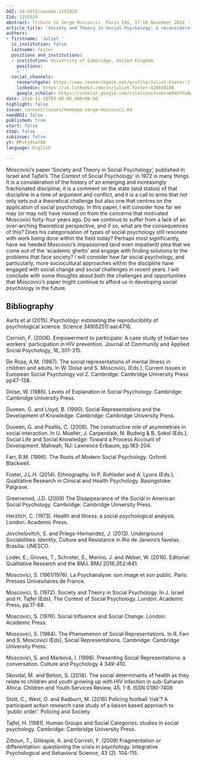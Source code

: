 ```yaml
---
DOI: 10.5072/zenodo.1155929
Zid: 1155929
abstract: Tribute to Serge Moscovici. Paris IAS, 17-18 November 2016 - Session 6
article_title: 'Society and Theory in Social Psychology: a reconsideration'
authors:
- firstname: 'Juliet '
  is_institution: false
  lastname: Foster
  positions_and_institutions:
  - institution: University of Cambridge, United Kingdom
    positions:
    - ''
  social_channels:
    researchgate: https://www.researchgate.net/profile/Juliet-Foster-2
    linkedin: https://uk.linkedin.com/in/juliet-foster-420038188
    google_scholar: https://scholar.google.com/citations?user=WVHsYYwAAAAJ&hl=en
date: 2016-11-18T03:00:00.000+00:00
highlight: false
issue: content/issues/hommage-serge-moscovici.md
needDOI: false
published: true
start: false
stop: false
subissue: false
yt: MPvFyStwtA0
language: English

---
```

Moscovici’s paper ‘Society and Theory in Social Psychology’, published in Israel and Tajfel’s ‘The Context of Social Psychology’ in 1972 is many things.  It is a consideration of the history of an emerging and increasingly fractionated discipline; it is a comment on the state (and status) of that discipline in a time of argument and conflict, and it is a call to arms that not only sets out a theoretical challenge but also one that centres on the application of social psychology.  In this paper, I will consider how far we may (or may not) have moved on from the concerns that motivated Moscovici forty-four years ago. Do we continue to suffer from a lack of an over-arching theoretical perspective, and if so, what are the consequences of this?  Does his categorisation of types of social psychology still resonate with work being done within the field today?  Perhaps most significantly, have we heeded Moscovici’s impassioned (and even impatient) plea that we come out of the ‘academic ghetto’ and engage with finding solutions to the problems that face society?  I will consider how far social psychology, and particularly, more sociocultural approaches within the discipline have engaged with social change and social challenges in recent years.  I will conclude with some thoughts about both the challenges and opportunities that Moscovici’s paper might continue to afford us in developing social psychology in the future.

<Youtube yt="MPvFyStwtA0" caption="Society and Theory in Social Psychology: a reconsideration" start="false" stop="false"></Youtube>

## Bibliography

Aarts et al (2015). Psychology: estimating the reproducibility of psychological science.  Science 349(6251):aac4716.

Cornish, F. (2006). Empowerment to participate: A case study of Indian sex workers' participation in HIV prevention. Journal of Community and Applied Social Psychology, 16, 301-315.

De Rosa, A.M. (1987). The social representations of mental illness in children and adults.  In W. Doise and S. Moscovici, (Eds.), Current Issues in European Social Psychology vol 2. Cambridge: Cambridge University Press pp47-138. 

Doise, W. (1986).  Levels of Explanation in Social Psychology. Cambridge: Cambridge University Press.  

Duveen, G. and Lloyd, B. (1990). Social Representations and the Development of Knowledge. Cambridge: Cambridge University Press. 

Duveen, G. and Psaltis, C. (2008). The constructive role of asymmetries in social interaction. In U. Mueller, J. Carpendale, N. Budwig & B. Sokol (Eds.), Social Life and Social Knowledge: Toward a Process Account of Development. Mahwah, NJ: Lawrence Erlbaum, pp.183-204.

Farr, R.M. (1996). The Roots of Modern Social Psychology. Oxford: Blackwell. 

Foster, J.L.H. (2014). Ethnography.  In P. Rohleder and A. Lyons (Eds.), Qualitative Research in Clinical and Health Psychology. Basingstoke: Palgrave.  

Greenwood, J.D. (2009) The Disappearance of the Social in American Social Psychology. Cambridge: Cambridge University Press.  

Herzlich, C. (1973). Health and Illness: a social psychological analysis. London: Academic Press.  

Jovchelovitch, S. and Priego-Hernandez, J. (2013). Underground Sociabilities: Identity, Culture and Resistance in Rio de Janeiro’s favelas. Brasilia: UNESCO. 

Loder, E., Groves, T., Schroter, S., Merino, J. and Weber, W. (2016). Editorial: Qualitative Research and the BMJ. BMJ 2016;352:i641.

Moscovici, S. (1961/1976). La Psychanalyse: son image et son public. Paris: Presses Univesitaires de France.  

Moscovici, S. (1972). Society and Theory in Social Psychology.  In J. Israel and H. Tajfel (Eds), The Context of Social Psychology.  London: Academic Press, pp.17-68. 

Moscovici, S. (1976). Social Influence and Social Change. London: Academic Press.  

Moscovici, S. (1984). The Phenomenon of Social Representations.  In R. Farr and S. Moscovici (Eds), Social Representations. Cambridge: Cambridge University Press.  

Moscovici, S. and Marková, I. (1998). Presenting Social Representations: a conversation.  Culture and Psychology 4 349-410. 

Skovdal, M. and Belton, S. (2014). The social determinants of health as they relate to children and youth growing up with HIV infection in sub-Saharan Africa. Children and Youth Services Review, 45. 1-8. ISSN 0190-7409 

Stott, C., West, O. and Radburn, M. (2016) Policing football ‘risk’? A participant action research case study of a liaison based approach to ‘public order’. Policing and Society. 

Tajfel, H. (1981). Human Groups and Social Categories: studies in social psychology. Cambridge: Cambridge University Press.  

Zittoun, T., Gillespie, A. and Cornish, F. (2009) Fragmentation or differentiation: questioning the crisis in psychology. Integrative Psychological and Behavioral Science, 43 (2). 104-115.